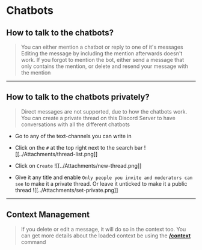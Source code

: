 # Chatbots

## How to talk to the chatbots?
> You can either mention a chatbot or reply to one of it's messages
> Editing the message by including the mention afterwards doesn't work. If you forgot to mention the bot, either send a message that only contains the mention, or delete and resend your message with the mention


---


## How to talk to the chatbots privately?
> Direct messages are not supported, due to how the chatbots work. You can create a private thread on this Discord Server to have conversations with all the different chatbots

- Go to any of the text-channels you can write in
- Click on the `#` at the top right next to the search bar
![[../Attachments/thread-list.png]]


- Click on `Create`
![[../Attachments/new-thread.png]]


- Give it any title and enable `Only people you invite and moderators can see` to make it a private thread. Or leave it unticked to make it a public thread
![[../Attachments/set-private.png]]


---

## Context Management
> If you delete or edit a message, it will do so in the context too. You can get more details about the loaded context be using the [**/context**](../command/context####/context%20details) command











